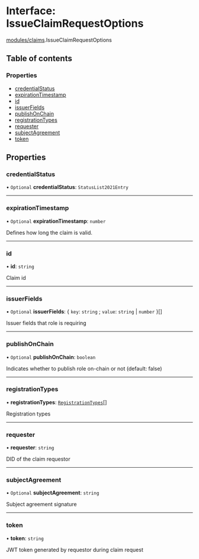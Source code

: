# Interface: IssueClaimRequestOptions

[modules/claims](../modules/modules_claims.md).IssueClaimRequestOptions

## Table of contents

### Properties

- [credentialStatus](modules_claims.IssueClaimRequestOptions.md#credentialstatus)
- [expirationTimestamp](modules_claims.IssueClaimRequestOptions.md#expirationtimestamp)
- [id](modules_claims.IssueClaimRequestOptions.md#id)
- [issuerFields](modules_claims.IssueClaimRequestOptions.md#issuerfields)
- [publishOnChain](modules_claims.IssueClaimRequestOptions.md#publishonchain)
- [registrationTypes](modules_claims.IssueClaimRequestOptions.md#registrationtypes)
- [requester](modules_claims.IssueClaimRequestOptions.md#requester)
- [subjectAgreement](modules_claims.IssueClaimRequestOptions.md#subjectagreement)
- [token](modules_claims.IssueClaimRequestOptions.md#token)

## Properties

### credentialStatus

• `Optional` **credentialStatus**: `StatusList2021Entry`

___

### expirationTimestamp

• `Optional` **expirationTimestamp**: `number`

Defines how long the claim is valid.

___

### id

• **id**: `string`

Claim id

___

### issuerFields

• `Optional` **issuerFields**: { `key`: `string` ; `value`: `string` \| `number`  }[]

Issuer fields that role is requiring

___

### publishOnChain

• `Optional` **publishOnChain**: `boolean`

Indicates whether to publish role on-chain or not (default: false)

___

### registrationTypes

• **registrationTypes**: [`RegistrationTypes`](../enums/modules_claims.RegistrationTypes.md)[]

Registration types

___

### requester

• **requester**: `string`

DID of the claim requestor

___

### subjectAgreement

• `Optional` **subjectAgreement**: `string`

Subject agreement signature

___

### token

• **token**: `string`

JWT token generated by requestor during claim request
